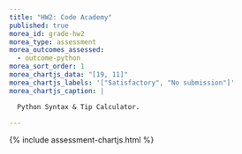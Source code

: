 ```yaml
---
title: "HW2: Code Academy"
published: true
morea_id: grade-hw2
morea_type: assessment
morea_outcomes_assessed:
  - outcome-python
morea_sort_order: 1
morea_chartjs_data: "[19, 11]"
morea_chartjs_labels: '["Satisfactory", "No submission"]'
morea_chartjs_caption: |

  Python Syntax & Tip Calculator.
  
---
```


{% include assessment-chartjs.html %}

